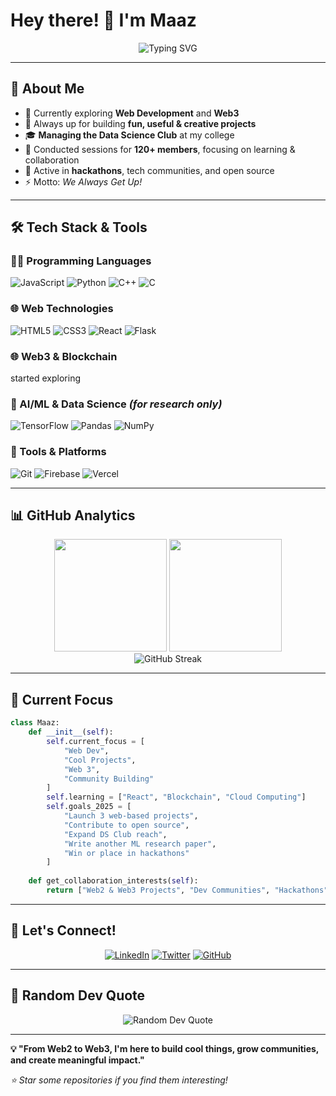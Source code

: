# Hey there! 👋 I'm Maaz

<div align="center">
  <img src="https://readme-typing-svg.herokuapp.com?font=Fira+Code&pause=1000&color=36BCF7&center=true&vCenter=true&width=435&lines=Web+Developer+%26+Builder;Web3+Explorer;Community+First;Hackathon+Participant" alt="Typing SVG" />
</div>

---

## 🚀 About Me

- 🌱 Currently exploring **Web Development** and **Web3**
- 🧠 Always up for building **fun, useful & creative projects**
- 🎓 **Managing the Data Science Club** at my college
- 👥 Conducted sessions for **120+ members**, focusing on learning & collaboration
- 💬 Active in **hackathons**, tech communities, and open source
- ⚡ Motto: *We Always Get Up!*

---

## 🛠️ Tech Stack & Tools

### 👨‍💻 Programming Languages
![JavaScript](https://img.shields.io/badge/JavaScript-F7DF1E?style=flat&logo=javascript&logoColor=black)
![Python](https://img.shields.io/badge/Python-3776AB?style=flat&logo=python&logoColor=white)
![C++](https://img.shields.io/badge/C++-00599C?style=flat&logo=c%2B%2B&logoColor=white)
![C](https://img.shields.io/badge/C-292929?style=flat&logo=c&logoColor=white)

### 🌐 Web Technologies
![HTML5](https://img.shields.io/badge/HTML5-E34F26?style=flat&logo=html5&logoColor=white)
![CSS3](https://img.shields.io/badge/CSS3-1572B6?style=flat&logo=css3&logoColor=white)
![React](https://img.shields.io/badge/React-20232A?style=flat&logo=react&logoColor=61DAFB)
![Flask](https://img.shields.io/badge/Flask-000000?style=flat&logo=flask&logoColor=white)

### 🌐 Web3 & Blockchain
started exploring

### 🧠 AI/ML & Data Science *(for research only)*
![TensorFlow](https://img.shields.io/badge/TensorFlow-FF6F00?style=flat&logo=tensorflow&logoColor=white)
![Pandas](https://img.shields.io/badge/Pandas-150458?style=flat&logo=pandas&logoColor=white)
![NumPy](https://img.shields.io/badge/NumPy-013243?style=flat&logo=numpy&logoColor=white)

### 🧰 Tools & Platforms
![Git](https://img.shields.io/badge/Git-F05032?style=flat&logo=git&logoColor=white)
![Firebase](https://img.shields.io/badge/Firebase-FFCA28?style=flat&logo=firebase&logoColor=black)
![Vercel](https://img.shields.io/badge/Vercel-000000?style=flat&logo=vercel&logoColor=white)

---

## 📊 GitHub Analytics

<div align="center">
  <img height="180em" src="https://github-readme-stats.vercel.app/api?username=somewherelostt&show_icons=true&theme=tokyonight&include_all_commits=true&count_private=true"/>
  <img height="180em" src="https://github-readme-stats.vercel.app/api/top-langs/?username=somewherelostt&layout=compact&langs_count=8&theme=tokyonight"/>
</div>

<div align="center">
  <img src="https://github-readme-streak-stats.herokuapp.com/?user=somewherelostt&theme=tokyonight" alt="GitHub Streak" />
</div>

---

## 🌟 Current Focus

```python
class Maaz:
    def __init__(self):
        self.current_focus = [
            "Web Dev",
            "Cool Projects", 
            "Web 3",
            "Community Building"
        ]
        self.learning = ["React", "Blockchain", "Cloud Computing"]
        self.goals_2025 = [
            "Launch 3 web-based projects",
            "Contribute to open source",
            "Expand DS Club reach",
            "Write another ML research paper",
            "Win or place in hackathons"
        ]
    
    def get_collaboration_interests(self):
        return ["Web2 & Web3 Projects", "Dev Communities", "Hackathons", "Open Source", "ML Research"]
```

---

## 🤝 Let's Connect!

<div align="center">

[![LinkedIn](https://img.shields.io/badge/LinkedIn-0077B5?style=for-the-badge&logo=linkedin&logoColor=white)](https://www.linkedin.com/in/maaz--/)
[![Twitter](https://img.shields.io/badge/Twitter-1DA1F2?style=for-the-badge&logo=twitter&logoColor=white)](https://x.com/Maazstwt)
[![GitHub](https://img.shields.io/badge/GitHub-100000?style=for-the-badge&logo=github&logoColor=white)](https://github.com/somewherelostt)

</div>

---

## 💭 Random Dev Quote

<div align="center">
  <img src="https://quotes-github-readme.vercel.app/api?type=horizontal&theme=tokyonight" alt="Random Dev Quote"/>
</div>

---

**💡 "From Web2 to Web3, I'm here to build cool things, grow communities, and create meaningful impact."**

*⭐ Star some repositories if you find them interesting!*

</div>
